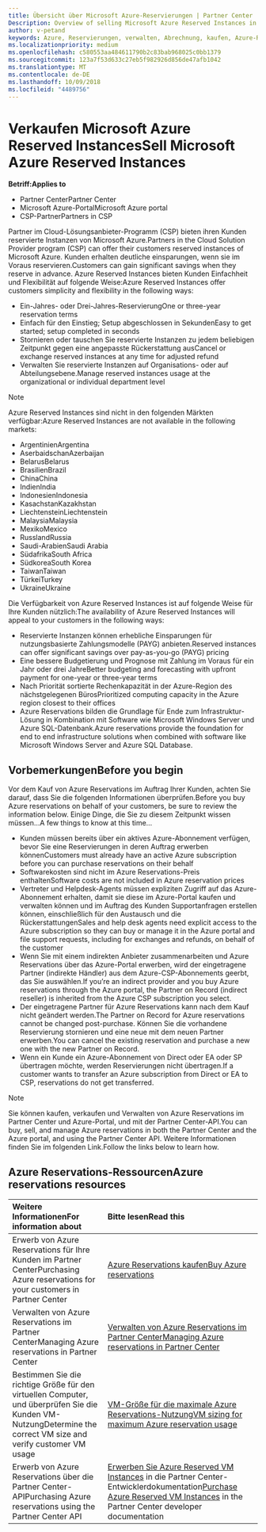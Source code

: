 ```yaml
---
title: Übersicht über Microsoft Azure-Reservierungen | Partner Center
Description: Overview of selling Microsoft Azure Reserved Instances in CSP.
author: v-petand
keywords: Azure, Reservierungen, verwalten, Abrechnung, kaufen, Azure-RI, Azure Reserved Instances
ms.localizationpriority: medium
ms.openlocfilehash: c580553aa484611790b2c83bab968025c0bb1379
ms.sourcegitcommit: 123a7f53d633c27eb5f982926d856de47afb1042
ms.translationtype: MT
ms.contentlocale: de-DE
ms.lasthandoff: 10/09/2018
ms.locfileid: "4489756"
---
```

# <a name="sell-microsoft-azure-reserved-instances"></a><span data-ttu-id="b11c5-103">Verkaufen Microsoft Azure Reserved Instances</span><span class="sxs-lookup"><span data-stu-id="b11c5-103">Sell Microsoft Azure Reserved Instances</span></span> 

**<span data-ttu-id="b11c5-104">Betriff:</span><span class="sxs-lookup"><span data-stu-id="b11c5-104">Applies to</span></span>**

-  <span data-ttu-id="b11c5-105">Partner Center</span><span class="sxs-lookup"><span data-stu-id="b11c5-105">Partner Center</span></span>
-  <span data-ttu-id="b11c5-106">Microsoft Azure-Portal</span><span class="sxs-lookup"><span data-stu-id="b11c5-106">Microsoft Azure portal</span></span>
-  <span data-ttu-id="b11c5-107">CSP-Partner</span><span class="sxs-lookup"><span data-stu-id="b11c5-107">Partners in CSP</span></span>

<span data-ttu-id="b11c5-108">Partner im Cloud-Lösungsanbieter-Programm (CSP) bieten ihren Kunden reservierte Instanzen von Microsoft Azure.</span><span class="sxs-lookup"><span data-stu-id="b11c5-108">Partners in the Cloud Solution Provider program (CSP) can offer their customers reserved instances of Microsoft Azure.</span></span> <span data-ttu-id="b11c5-109">Kunden erhalten deutliche einsparungen, wenn sie im Voraus reservieren.</span><span class="sxs-lookup"><span data-stu-id="b11c5-109">Customers can gain significant savings when they reserve in advance.</span></span> <span data-ttu-id="b11c5-110">Azure Reserved Instances bieten Kunden Einfachheit und Flexibilität auf folgende Weise:</span><span class="sxs-lookup"><span data-stu-id="b11c5-110">Azure Reserved Instances offer customers simplicity and flexibility in the following ways:</span></span>

-   <span data-ttu-id="b11c5-111">Ein-Jahres- oder Drei-Jahres-Reservierung</span><span class="sxs-lookup"><span data-stu-id="b11c5-111">One or three-year reservation terms</span></span> 
-   <span data-ttu-id="b11c5-112">Einfach für den Einstieg; Setup abgeschlossen in Sekunden</span><span class="sxs-lookup"><span data-stu-id="b11c5-112">Easy to get started; setup completed in seconds</span></span> 
-   <span data-ttu-id="b11c5-113">Stornieren oder tauschen Sie reservierte Instanzen zu jedem beliebigen Zeitpunkt gegen eine angepasste Rückerstattung aus</span><span class="sxs-lookup"><span data-stu-id="b11c5-113">Cancel or exchange reserved instances at any time for adjusted refund</span></span> 
-   <span data-ttu-id="b11c5-114">Verwalten Sie reservierte Instanzen auf Organisations- oder auf Abteilungsebene.</span><span class="sxs-lookup"><span data-stu-id="b11c5-114">Manage reserved instances usage at the organizational or individual department level</span></span> 

> [!NOTE]  
> <span data-ttu-id="b11c5-115">Azure Reserved Instances sind nicht in den folgenden Märkten verfügbar:</span><span class="sxs-lookup"><span data-stu-id="b11c5-115">Azure Reserved Instances are not available in the following markets:</span></span>  
> * <span data-ttu-id="b11c5-116">Argentinien</span><span class="sxs-lookup"><span data-stu-id="b11c5-116">Argentina</span></span>
> * <span data-ttu-id="b11c5-117">Aserbaidschan</span><span class="sxs-lookup"><span data-stu-id="b11c5-117">Azerbaijan</span></span>
> * <span data-ttu-id="b11c5-118">Belarus</span><span class="sxs-lookup"><span data-stu-id="b11c5-118">Belarus</span></span>
> * <span data-ttu-id="b11c5-119">Brasilien</span><span class="sxs-lookup"><span data-stu-id="b11c5-119">Brazil</span></span>
> * <span data-ttu-id="b11c5-120">China</span><span class="sxs-lookup"><span data-stu-id="b11c5-120">China</span></span>
> * <span data-ttu-id="b11c5-121">Indien</span><span class="sxs-lookup"><span data-stu-id="b11c5-121">India</span></span>
> * <span data-ttu-id="b11c5-122">Indonesien</span><span class="sxs-lookup"><span data-stu-id="b11c5-122">Indonesia</span></span>
> * <span data-ttu-id="b11c5-123">Kasachstan</span><span class="sxs-lookup"><span data-stu-id="b11c5-123">Kazakhstan</span></span>
> * <span data-ttu-id="b11c5-124">Liechtenstein</span><span class="sxs-lookup"><span data-stu-id="b11c5-124">Liechtenstein</span></span>
> * <span data-ttu-id="b11c5-125">Malaysia</span><span class="sxs-lookup"><span data-stu-id="b11c5-125">Malaysia</span></span>
> * <span data-ttu-id="b11c5-126">Mexiko</span><span class="sxs-lookup"><span data-stu-id="b11c5-126">Mexico</span></span>
> * <span data-ttu-id="b11c5-127">Russland</span><span class="sxs-lookup"><span data-stu-id="b11c5-127">Russia</span></span>
> * <span data-ttu-id="b11c5-128">Saudi-Arabien</span><span class="sxs-lookup"><span data-stu-id="b11c5-128">Saudi Arabia</span></span>
> * <span data-ttu-id="b11c5-129">Südafrika</span><span class="sxs-lookup"><span data-stu-id="b11c5-129">South Africa</span></span>
> * <span data-ttu-id="b11c5-130">Südkorea</span><span class="sxs-lookup"><span data-stu-id="b11c5-130">South Korea</span></span>
> * <span data-ttu-id="b11c5-131">Taiwan</span><span class="sxs-lookup"><span data-stu-id="b11c5-131">Taiwan</span></span>
> * <span data-ttu-id="b11c5-132">Türkei</span><span class="sxs-lookup"><span data-stu-id="b11c5-132">Turkey</span></span>
> * <span data-ttu-id="b11c5-133">Ukraine</span><span class="sxs-lookup"><span data-stu-id="b11c5-133">Ukraine</span></span>

<span data-ttu-id="b11c5-134">Die Verfügbarkeit von Azure Reserved Instances ist auf folgende Weise für Ihre Kunden nützlich:</span><span class="sxs-lookup"><span data-stu-id="b11c5-134">The availability of Azure Reserved Instances will appeal to your customers in the following ways:</span></span>

-   <span data-ttu-id="b11c5-135">Reservierte Instanzen können erhebliche Einsparungen für nutzungsbasierte Zahlungsmodelle (PAYG) anbieten.</span><span class="sxs-lookup"><span data-stu-id="b11c5-135">Reserved instances can offer significant savings over pay-as-you-go (PAYG) pricing</span></span>
-   <span data-ttu-id="b11c5-136">Eine bessere Budgetierung und Prognose mit Zahlung im Voraus für ein Jahr oder drei Jahre</span><span class="sxs-lookup"><span data-stu-id="b11c5-136">Better budgeting and forecasting with upfront payment for one-year or three-year terms</span></span> 
-   <span data-ttu-id="b11c5-137">Nach Priorität sortierte Rechenkapazität in der Azure-Region des nächstgelegenen Büros</span><span class="sxs-lookup"><span data-stu-id="b11c5-137">Prioritized computing capacity in the Azure region closest to their offices</span></span>  
-   <span data-ttu-id="b11c5-138">Azure Reservations bilden die Grundlage für Ende zum Infrastruktur-Lösung in Kombination mit Software wie Microsoft Windows Server und Azure SQL-Datenbank.</span><span class="sxs-lookup"><span data-stu-id="b11c5-138">Azure reservations provide the foundation for end to end infrastructure solutions when combined with software like Microsoft Windows Server and Azure SQL Database.</span></span>   

## <a name="before-you-begin"></a><span data-ttu-id="b11c5-139">Vorbemerkungen</span><span class="sxs-lookup"><span data-stu-id="b11c5-139">Before you begin</span></span>

<span data-ttu-id="b11c5-140">Vor dem Kauf von Azure Reservations im Auftrag Ihrer Kunden, achten Sie darauf, dass Sie die folgenden Informationen überprüfen.</span><span class="sxs-lookup"><span data-stu-id="b11c5-140">Before you buy Azure reservations on behalf of your customers, be sure to review the information below.</span></span> <span data-ttu-id="b11c5-141">Einige Dinge, die Sie zu diesem Zeitpunkt wissen müssen...</span><span class="sxs-lookup"><span data-stu-id="b11c5-141">A few things to know at this time…</span></span>

-   <span data-ttu-id="b11c5-142">Kunden müssen bereits über ein aktives Azure-Abonnement verfügen, bevor Sie eine Reservierungen in deren Auftrag erwerben können</span><span class="sxs-lookup"><span data-stu-id="b11c5-142">Customers must already have an active Azure subscription before you can purchase reservations on their behalf</span></span>  
-   <span data-ttu-id="b11c5-143">Softwarekosten sind nicht im Azure Reservations-Preis enthalten</span><span class="sxs-lookup"><span data-stu-id="b11c5-143">Software costs are not included in Azure reservation prices</span></span> 
-   <span data-ttu-id="b11c5-144">Vertreter und Helpdesk-Agents müssen expliziten Zugriff auf das Azure-Abonnement erhalten, damit sie diese im Azure-Portal kaufen und verwalten können und im Auftrag des Kunden Supportanfragen erstellen können, einschließlich für den Austausch und die Rückerstattungen</span><span class="sxs-lookup"><span data-stu-id="b11c5-144">Sales and help desk agents need explicit access to the Azure subscription so they can buy or manage it in the Azure portal and file support requests, including for exchanges and refunds, on behalf of the customer</span></span>  
-   <span data-ttu-id="b11c5-145">Wenn Sie mit einem indirekten Anbieter zusammenarbeiten und Azure Reservations über das Azure-Portal erwerben, wird der eingetragene Partner (indirekte Händler) aus dem Azure-CSP-Abonnements geerbt, das Sie auswählen.</span><span class="sxs-lookup"><span data-stu-id="b11c5-145">If you’re an indirect provider and you buy Azure reservations through the Azure portal, the Partner on Record (indirect reseller) is inherited from the Azure CSP subscription you select.</span></span> 
-   <span data-ttu-id="b11c5-146">Der eingetragene Partner für Azure Reservations kann nach dem Kauf nicht geändert werden.</span><span class="sxs-lookup"><span data-stu-id="b11c5-146">The Partner on Record for Azure reservations cannot be changed post-purchase.</span></span> <span data-ttu-id="b11c5-147">Können Sie die vorhandene Reservierung stornieren und eine neue mit dem neuen Partner erwerben.</span><span class="sxs-lookup"><span data-stu-id="b11c5-147">You can cancel the existing reservation and purchase a new one with the new Partner on Record.</span></span> 
-   <span data-ttu-id="b11c5-148">Wenn ein Kunde ein Azure-Abonnement von Direct oder EA oder SP übertragen möchte, werden Reservierungen nicht übertragen.</span><span class="sxs-lookup"><span data-stu-id="b11c5-148">If a customer wants to transfer an Azure subscription from Direct or EA to CSP, reservations do not get transferred.</span></span> 

>[!NOTE]
> <span data-ttu-id="b11c5-149">Sie können kaufen, verkaufen und Verwalten von Azure Reservations im Partner Center und Azure-Portal, und mit der Partner Center-API.</span><span class="sxs-lookup"><span data-stu-id="b11c5-149">You can buy, sell, and manage Azure reservations in both the Partner Center and the Azure portal, and using the Partner Center API.</span></span> <span data-ttu-id="b11c5-150">Weitere Informationen finden Sie im folgenden Link.</span><span class="sxs-lookup"><span data-stu-id="b11c5-150">Follow the links below to learn how.</span></span> 

## <a name="azure-reservations-resources"></a><span data-ttu-id="b11c5-151">Azure Reservations-Ressourcen</span><span class="sxs-lookup"><span data-stu-id="b11c5-151">Azure reservations resources</span></span>
|**<span data-ttu-id="b11c5-152">Weitere Informationen</span><span class="sxs-lookup"><span data-stu-id="b11c5-152">For information about</span></span>**   |**<span data-ttu-id="b11c5-153">Bitte lesen</span><span class="sxs-lookup"><span data-stu-id="b11c5-153">Read this</span></span>**    |
|:-----------------------------|:-----------------|
|<span data-ttu-id="b11c5-154">Erwerb von Azure Reservations für Ihre Kunden im Partner Center</span><span class="sxs-lookup"><span data-stu-id="b11c5-154">Purchasing Azure reservations for your customers in Partner Center</span></span>   |[<span data-ttu-id="b11c5-155">Azure Reservations kaufen</span><span class="sxs-lookup"><span data-stu-id="b11c5-155">Buy Azure reservations</span></span>](azure-reservations-buying.md)
|<span data-ttu-id="b11c5-156">Verwalten von Azure Reservations im Partner Center</span><span class="sxs-lookup"><span data-stu-id="b11c5-156">Managing Azure reservations in Partner Center</span></span> | [<span data-ttu-id="b11c5-157">Verwalten von Azure Reservations im Partner Center</span><span class="sxs-lookup"><span data-stu-id="b11c5-157">Managing Azure reservations in Partner Center</span></span>](azure-reservations-manage.md)
|<span data-ttu-id="b11c5-158">Bestimmen Sie die richtige Größe für den virtuellen Computer, und überprüfen Sie die Kunden VM-Nutzung</span><span class="sxs-lookup"><span data-stu-id="b11c5-158">Determine the correct VM size and verify customer VM usage</span></span>   |[<span data-ttu-id="b11c5-159">VM-Größe für die maximale Azure Reservations-Nutzung</span><span class="sxs-lookup"><span data-stu-id="b11c5-159">VM sizing for maximum Azure reservation usage</span></span>](azure-usage.md)   |
|<span data-ttu-id="b11c5-160">Erwerb von Azure Reservations über die Partner Center-API</span><span class="sxs-lookup"><span data-stu-id="b11c5-160">Purchasing Azure reservations using the Partner Center API</span></span> | <span data-ttu-id="b11c5-161">[Erwerben Sie Azure Reserved VM Instances](https://docs.microsoft.com/partner-center/develop/purchase-azure-reservations) in die Partner Center-Entwicklerdokumentation</span><span class="sxs-lookup"><span data-stu-id="b11c5-161">[Purchase Azure Reserved VM Instances](https://docs.microsoft.com/partner-center/develop/purchase-azure-reservations) in the Partner Center developer documentation</span></span>

 

